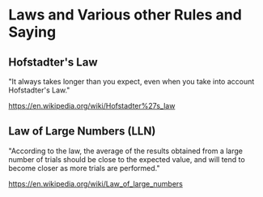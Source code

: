 # Laws and Various other Rules and Saying 

## Hofstadter's Law
"It always takes longer than you expect, even when you take into account Hofstadter's Law."

https://en.wikipedia.org/wiki/Hofstadter%27s_law


## Law of Large Numbers (LLN)

"According to the law, the average of the results obtained from a large number of trials should be close to the expected value, and will tend to become closer as more trials are performed."

https://en.wikipedia.org/wiki/Law_of_large_numbers
